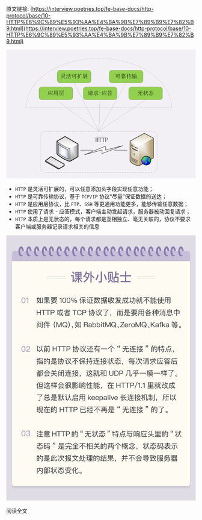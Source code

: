 原文链接: [https://interview.poetries.top/fe-base-docs/http-protocol/base/10-HTTP%E6%9C%89%E5%93%AA%E4%BA%9B%E7%89%B9%E7%82%B9.html](https://interview.poetries.top/fe-base-docs/http-protocol/base/10-HTTP%E6%9C%89%E5%93%AA%E4%BA%9B%E7%89%B9%E7%82%B9.html)

![](/images/s_poetries_work_gitee_2019_12_14.png)

  * `HTTP` 是灵活可扩展的，可以任意添加头字段实现任意功能；
  * `HTTP` 是可靠传输协议，基于 `TCP/IP` 协议“尽量”保证数据的送达；
  * `HTTP` 是应用层协议，比 `FTP`、`SSH` 等更通用功能更多，能够传输任意数据；
  * `HTTP` 使用了请求 - 应答模式，客户端主动发起请求，服务器被动回复请求；
  * `HTTP` 本质上是无状态的，每个请求都是互相独立、毫无关联的，协议不要求客户端或服务器记录请求相关的信息

![](/images/s_poetries_work_gitee_2019_12_99.png)

阅读全文

